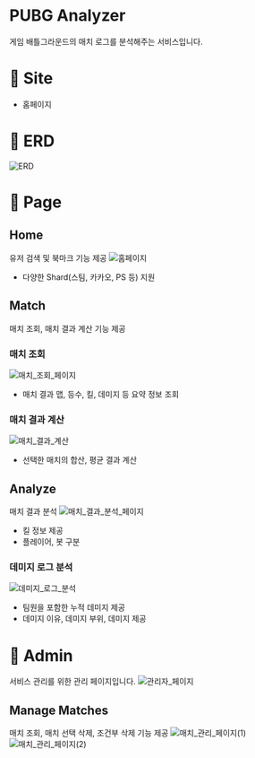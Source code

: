 # PUBG Analyzer
   게임 배틀그라운드의 매치 로그를 분석해주는 서비스입니다.

# 🔗 Site
   - 홈페이지

# 📍 ERD
   ![ERD](./assets/erd.png)

# 📄 Page

## Home
   유저 검색 및 북마크 기능 제공
   ![홈페이지](./assets/home.png)
   - 다양한 Shard(스팀, 카카오, PS 등) 지원
   
## Match
   매치 조회, 매치 결과 계산 기능 제공
   ### 매치 조회
   ![매치_조회_페이지](./assets/matches.png)
   - 매치 결과 맵, 등수, 킬, 데미지 등 요약 정보 조회
   
   ### 매치 결과 계산
   ![매치_결과_계산](./assets/calculate_matches.png)
   - 선택한 매치의 합산, 평균 결과 계산
   
## Analyze
   매치 결과 분석
   ![매치_결과_분석_페이지](./assets/analyze.png)
   - 킬 정보 제공
   - 플레이어, 봇 구분
   
   ### 데미지 로그 분석
   ![데미지_로그_분석](./assets/analyze_detail.png)
   - 팀원을 포함한 누적 데미지 제공
   - 데미지 이유, 데미지 부위, 데미지 제공

# 🔑 Admin
   서비스 관리를 위한 관리 페이지입니다.
   ![관리자_페이지](./assets/admin_home.png)
   
## Manage Matches
   매치 조회, 매치 선택 삭제, 조건부 삭제 기능 제공
   ![매치_관리_페이지(1)](./assets/admin_manage_matches(1).png)
   ![매치_관리_페이지(2)](./assets/admin_manage_matches(2).png)
